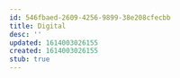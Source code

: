```yaml
---
id: 546fbaed-2609-4256-9899-38e208cfecbb
title: Digital
desc: ''
updated: 1614003026155
created: 1614003026155
stub: true
---
```


